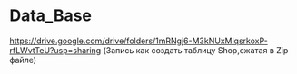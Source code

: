 # Data_Base
https://drive.google.com/drive/folders/1mRNgj6-M3kNUxMlqsrkoxP-rfLWvtTeU?usp=sharing (Запись как создать таблицу Shop,сжатая в Zip файле)
